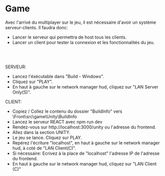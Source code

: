 # Game <br/>

Avec l'arrivé du multiplayer sur le jeu, il est nécessaire d'avoir un système serveur-clients. Il faudra donc: <br/>
- Lancer le serveur qui permettra de host tous les clients.<br/>
- Lancer un client pour tester la connexion et les fonctionnalités du jeu.<br/>

<br/><br/>

SERVEUR: <br/>
- Lancez l'éxécutable dans "Build - Windows".<br/>
- Cliquez sur "PLAY". <br/>
- En haut à gauche sur le network manager hud, cliquez sur "LAN Server Only(S)".<br/>

CLIENT:<br/>
- Copiez / Collez le contenu du dossier "BuildInfo" vers \Front\src\game\Unity\BuildInfo<br/>
- Lancez le serveur REACT avec npm run dev<br/>
- Rendez-vous sur http://localhost:3000/unity ou l'adresse du frontend.<br/>
- Allez dans la section UNITY.<br/>
- Le jeu se lance. Cliquez sur PLAY.<br/>
- Repérez l'écriture "localhost", en haut à gauche sur le network manager hud, à coté de "LAN Client(C)".<br/>
- Si nécessaire: Ecrivez à la place de "localhost" l'adresse IP de l'adresse du frontend.<br/>
- En haut à gauche sur le network manager hud, cliquez sur "LAN Client (C)"<br/>

